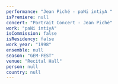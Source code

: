 ```yaml
---
performance: "Jean Piché - paNi intiyA "
isPremiere: null
concert: "Portrait Concert - Jean Piché"
work: "paNi intiyA"
isCommission: false
isResidency: false
work_year: "1998"
ensemble: null
season: "GEM-FEST"
venue: "Recital Hall"
person: null
country: null
---
```


